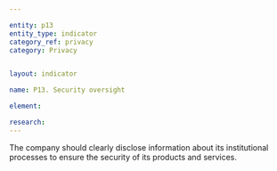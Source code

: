 ```yaml
---

entity: p13
entity_type: indicator
category_ref: privacy
category: Privacy


layout: indicator

name: P13. Security oversight

element: 

research: 
---
```


The company should clearly disclose information about its institutional processes to ensure the security of its products and services.
